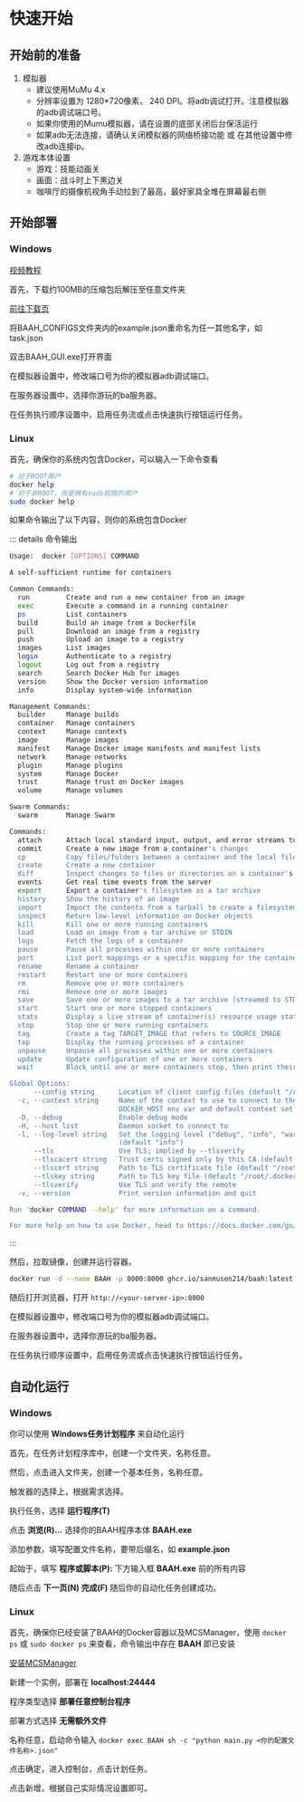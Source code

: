# 快速开始

## 开始前的准备

1. 模拟器
   - 建议使用MuMu 4.x
   - 分辨率设置为 1280*720像素， 240 DPI。将adb调试打开。注意模拟器的adb调试端口号。
   - 如果你使用的Mumu模拟器，请在设置的底部关闭后台保活运行
   - 如果adb无法连接，请确认关闭模拟器的网络桥接功能 或 在其他设置中修改adb连接ip。
2. 游戏本体设置
    - 游戏：技能动画关
    - 画面：战斗时上下黑边关
    - 咖啡厅的摄像机视角手动拉到了最高，最好家具全堆在屏幕最右侧

## 开始部署

### Windows

[视频教程](https://www.bilibili.com/video/BV1ZxfGYSEVr)

首先，下载约100MB的压缩包后解压至任意文件夹

[前往下载页](/download)

将BAAH_CONFIGS文件夹内的example.json重命名为任一其他名字，如task.json

双击BAAH_GUI.exe打开界面

在模拟器设置中，修改端口号为你的模拟器adb调试端口。

在服务器设置中，选择你游玩的ba服务器。

在任务执行顺序设置中，启用任务流或点击快速执行按钮运行任务。

### Linux

首先，确保你的系统内包含Docker，可以输入一下命令查看

``` bash
# 对于ROOT用户
docker help
# 对于非ROOT，但是拥有sudo权限的用户
sudo docker help
```

如果命令输出了以下内容，则你的系统包含Docker

::: details 命令输出
``` bash
Usage:  docker [OPTIONS] COMMAND

A self-sufficient runtime for containers

Common Commands:
  run         Create and run a new container from an image
  exec        Execute a command in a running container
  ps          List containers
  build       Build an image from a Dockerfile
  pull        Download an image from a registry
  push        Upload an image to a registry
  images      List images
  login       Authenticate to a registry
  logout      Log out from a registry
  search      Search Docker Hub for images
  version     Show the Docker version information
  info        Display system-wide information

Management Commands:
  builder     Manage builds
  container   Manage containers
  context     Manage contexts
  image       Manage images
  manifest    Manage Docker image manifests and manifest lists
  network     Manage networks
  plugin      Manage plugins
  system      Manage Docker
  trust       Manage trust on Docker images
  volume      Manage volumes

Swarm Commands:
  swarm       Manage Swarm

Commands:
  attach      Attach local standard input, output, and error streams to a running container
  commit      Create a new image from a container's changes
  cp          Copy files/folders between a container and the local filesystem
  create      Create a new container
  diff        Inspect changes to files or directories on a container's filesystem
  events      Get real time events from the server
  export      Export a container's filesystem as a tar archive
  history     Show the history of an image
  import      Import the contents from a tarball to create a filesystem image
  inspect     Return low-level information on Docker objects
  kill        Kill one or more running containers
  load        Load an image from a tar archive or STDIN
  logs        Fetch the logs of a container
  pause       Pause all processes within one or more containers
  port        List port mappings or a specific mapping for the container
  rename      Rename a container
  restart     Restart one or more containers
  rm          Remove one or more containers
  rmi         Remove one or more images
  save        Save one or more images to a tar archive (streamed to STDOUT by default)
  start       Start one or more stopped containers
  stats       Display a live stream of container(s) resource usage statistics
  stop        Stop one or more running containers
  tag         Create a tag TARGET_IMAGE that refers to SOURCE_IMAGE
  top         Display the running processes of a container
  unpause     Unpause all processes within one or more containers
  update      Update configuration of one or more containers
  wait        Block until one or more containers stop, then print their exit codes

Global Options:
      --config string      Location of client config files (default "/root/.docker")
  -c, --context string     Name of the context to use to connect to the daemon (overrides
                           DOCKER_HOST env var and default context set with "docker context use")
  -D, --debug              Enable debug mode
  -H, --host list          Daemon socket to connect to
  -l, --log-level string   Set the logging level ("debug", "info", "warn", "error", "fatal")
                           (default "info")
      --tls                Use TLS; implied by --tlsverify
      --tlscacert string   Trust certs signed only by this CA (default "/root/.docker/ca.pem")
      --tlscert string     Path to TLS certificate file (default "/root/.docker/cert.pem")
      --tlskey string      Path to TLS key file (default "/root/.docker/key.pem")
      --tlsverify          Use TLS and verify the remote
  -v, --version            Print version information and quit

Run 'docker COMMAND --help' for more information on a command.

For more help on how to use Docker, head to https://docs.docker.com/go/guides/
```
:::

然后，拉取镜像，创建并运行容器。

``` bash
docker run -d --name BAAH -p 8000:8000 ghcr.io/sanmusen214/baah:latest
```

随后打开浏览器，打开 `http://<your-server-ip>:8000`

在模拟器设置中，修改端口号为你的模拟器adb调试端口。

在服务器设置中，选择你游玩的ba服务器。

在任务执行顺序设置中，启用任务流或点击快速执行按钮运行任务。

## 自动化运行

### Windows

你可以使用 **Windows任务计划程序** 来自动化运行

首先，在任务计划程序库中，创建一个文件夹，名称任意。

然后，点击进入文件夹，创建一个基本任务，名称任意。

触发器的选择上，根据需求选择。

执行任务，选择 **运行程序(T)**

点击 **浏览(R)...** 选择你的BAAH程序本体 **BAAH.exe**

添加参数，填写配置文件名称，要带后缀名，如 **example.json**

起始于，填写 **程序或脚本(P):** 下方输入框 **BAAH.exe** 前的所有内容

随后点击 **下一页(N)** **完成(F)** 随后你的自动化任务创建成功。

### Linux

首先，确保你已经安装了BAAH的Docker容器以及MCSManager，使用 `docker ps` 或 `sudo docker ps` 来查看，命令输出中存在 **BAAH** 即已安装

[安装MCSManager](https://www.mcsmanager.com/)

新建一个实例，部署在 **localhost:24444**

程序类型选择 **部署任意控制台程序**

部署方式选择 **无需额外文件**

名称任意，启动命令输入 `docker exec BAAH sh -c "python main.py <你的配置文件名称>.json"`

点击确定，进入控制台，点击计划任务。

点击新增，根据自己实际情况设置即可。